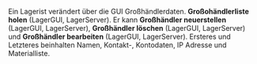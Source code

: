 Ein Lagerist verändert über die GUI Großhändlerdaten. **Großohändlerliste holen** (LagerGUI, LagerServer). Er kann **Großhändler neuerstellen** (LagerGUI, LagerServer), **Großhändler löschen** (LagerGUI, LagerServer) und **Großhändler bearbeiten** (LagerGUI, LagerServer). Ersteres und Letzteres beinhalten Namen, Kontakt-, Kontodaten, IP Adresse und Materialliste. 